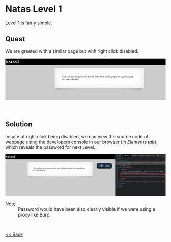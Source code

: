 # Natas Level 1
Level 1 is fairly simple. 

## Quest 
We are greeted with a similar page but with right click disabled.

![Level1 Image](./images/Level1.png)

<br/>

## Solution
Inspite of right click being disabled, we can view the source code of webpage using the developers console in our browser (_in Elements tab_), which reveals the password for next Level.

![Level1 Solution](./images/Level1_solution.png)

<dl>
<dt>Note</dt>
<dd>Password would have been also clearly visible if we were using a proxy like Burp.</dd>
</dl>

<br/>

[<< Back](https://grey-fish.github.io/Natas/index.html)
